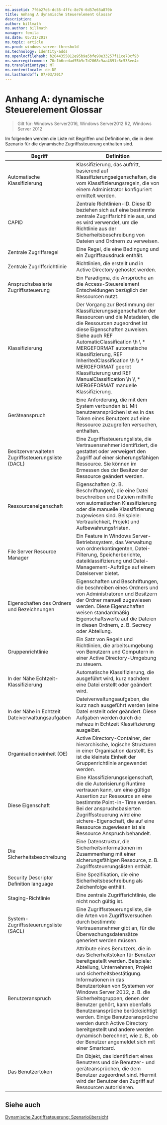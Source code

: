 ```yaml
---
ms.assetid: 7f6b27e5-dc55-4ffc-8e76-6d57e65a870b
title: Anhang A dynamische Steuerelement Glossar
description: 
author: billmath
ms.author: billmath
manager: femila
ms.date: 05/31/2017
ms.topic: article
ms.prod: windows-server-threshold
ms.technology: identity-adds
ms.openlocfilehash: b2044355812e95b9a5bfe90e33257f11ce78cf93
ms.sourcegitcommit: 70c1b6cedad55b9c7d2068c9aa4891c6c533ee4c
ms.translationtype: MT
ms.contentlocale: de-DE
ms.lasthandoff: 07/03/2017
---
```

# <a name="appendix-a-dynamic-access-control-glossary"></a>Anhang A: dynamische Steuerelement Glossar

>Gilt für: Windows Server2016, Windows Server2012 R2, Windows Server 2012

Im folgenden werden die Liste mit Begriffen und Definitionen, die in dem Szenario für die dynamische Zugriffssteuerung enthalten sind.  
  
|Begriff|Definition|  
|--------|--------------|  
|Automatische Klassifizierung|Klassifizierung, das auftritt, basierend auf Klassifizierungseigenschaften, die vom Klassifizierungsregeln, die von einem Administrator konfiguriert ermittelt werden.|  
|CAPID|Zentrale Richtlinien-ID. Diese ID beziehen sich auf eine bestimmte zentrale Zugriffsrichtlinie aus, und es wird verwendet, um die Richtlinie aus der Sicherheitsbeschreibung von Dateien und Ordnern zu verweisen.|  
|Zentrale Zugriffsregel|Eine Regel, die eine Bedingung und ein Zugriffsausdruck enthält.|  
|Zentrale Zugriffsrichtlinie|Richtlinien, die erstellt und in Active Directory gehostet werden.|  
|Anspruchsbasierte Zugriffssteuerung|Ein Paradigma, die Ansprüche an die Access-Steuerelement Entscheidungen bezüglich der Ressourcen nutzt.|  
|Klassifizierung|Der Vorgang zur Bestimmung der Klassifizierungseigenschaften der Ressourcen und die Metadaten, die die Ressourcen zugeordnet ist diese Eigenschaften zuweisen. Siehe auch REF AutomaticClassification \h \\ * MERGEFORMAT automatische Klassifizierung, REF InheritedClassification \h \\\ * MERGEFORMAT geerbt Klassifizierung und REF ManualClassification \h \\\ * MERGEFORMAT manuelle Klassifizierung.|  
|Geräteanspruch|Eine Anforderung, die mit dem System verbunden ist.  Mit benutzeransprüchen ist es in das Token eines Benutzers auf eine Ressource zuzugreifen versuchen, enthalten.|  
|Besitzerverwalteten Zugriffssteuerungsliste (DACL)|Eine Zugriffssteuerungsliste, die Vertrauensnehmer identifiziert, die gestattet oder verweigert den Zugriff auf einer sicherungsfähigen Ressource. Sie können im Ermessen des der Besitzer der Ressource geändert werden.|  
|Ressourceneigenschaft|Eigenschaften (z. B. Beschriftungen), die eine Datei beschreiben und Dateien mithilfe von automatischen Klassifizierung oder die manuelle Klassifizierung zugewiesen sind. Beispiele: Vertraulichkeit, Projekt und Aufbewahrungsfristen.|  
|File Server Resource Manager|Ein Feature in Windows Server-Betriebssystem, das Verwaltung von ordnerkontingenten, Datei-Filterung, Speicherberichte, dateiklassifizierung und Datei-Management-Aufträge auf einem Dateiserver bietet.|  
|Eigenschaften des Ordners und Bezeichnungen|Eigenschaften und Beschriftungen, die beschreiben eines Ordners und von Administratoren und Besitzern der Ordner manuell zugewiesen werden. Diese Eigenschaften weisen standardmäßig Eigenschaftswerte auf die Dateien in diesen Ordnern, z. B. Secrecy oder Abteilung.|  
|Gruppenrichtlinie|Ein Satz von Regeln und Richtlinien, die arbeitsumgebung von Benutzern und Computern in einer Active Directory-Umgebung zu steuern.|  
|In der Nähe Echtzeit-Klassifizierung|Automatische Klassifizierung, die ausgeführt wird, kurz nachdem eine Datei erstellt oder geändert wird.|  
|In der Nähe in Echtzeit Dateiverwaltungsaufgaben|Dateiverwaltungsaufgaben, die kurz nach ausgeführt werden (eine Datei erstellt oder geändert. Diese Aufgaben werden durch die nahezu in Echtzeit Klassifizierung ausgelöst.|  
|Organisationseinheit (OE)|Active Directory-Container, der hierarchische, logische Strukturen in einer Organisation darstellt. Es ist die kleinste Einheit der Gruppenrichtlinie angewendet werden.|  
|Diese Eigenschaft|Eine Klassifizierungseigenschaft, die die Autorisierung Runtime vertrauen kann, um eine gültige Assertion zur Ressource an eine bestimmte Point-in-Time werden. Bei der anspruchsbasierten Zugriffssteuerung wird eine sichere-Eigenschaft, die auf eine Ressource zugewiesen ist als Ressource Anspruch behandelt.|  
|Die Sicherheitsbeschreibung|Eine Datenstruktur, die Sicherheitsinformationen im Zusammenhang mit einer sicherungsfähigen Ressource, z. B. Zugriffssteuerungslisten enthält.|  
|Security Descriptor Definition language|Eine Spezifikation, die eine Sicherheitsbeschreibung als Zeichenfolge enthält.|  
|Staging-Richtlinie|Eine zentrale Zugriffsrichtlinie, die nicht noch gültig ist.|  
|System-Zugriffssteuerungsliste (SACL)|Eine Zugriffssteuerungsliste, die die Arten von Zugriffsversuchen durch bestimmte Vertrauensnehmer gibt an, für die Überwachungsdatensätze generiert werden müssen.|  
|Benutzeranspruch|Attribute eines Benutzers, die in das Sicherheitstoken für Benutzer bereitgestellt werden. Beispiele: Abteilung, Unternehmen, Projekt und sicherheitsbestätigung.  Informationen in das Benutzertoken von Systemen vor Windows Server 2012, z. B. die Sicherheitsgruppen, denen der Benutzer gehört, kann ebenfalls Benutzeransprüche berücksichtigt werden. Einige Benutzeransprüche werden durch Active Directory bereitgestellt und andere werden dynamisch berechnet, wie z. B., ob der Benutzer angemeldet sich mit einer Smartcard.|  
|Das Benutzertoken|Ein Objekt, das identifiziert eines Benutzers und die Benutzer- und geräteansprüchen, die dem Benutzer zugeordnet sind. Hiermit wird der Benutzer den Zugriff auf Ressourcen autorisieren.|  
  
## <a name="see-also"></a>Siehe auch  
[Dynamische Zugriffssteuerung: Szenarioübersicht](Dynamic-Access-Control--Scenario-Overview.md)  
  


